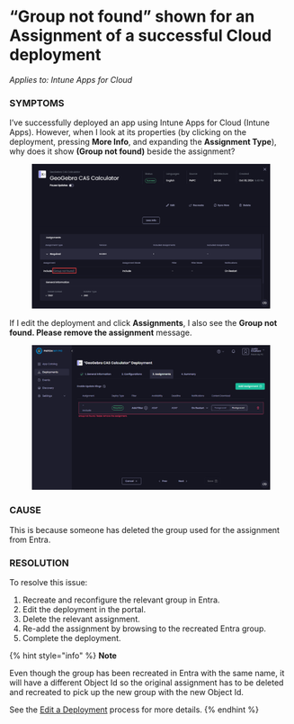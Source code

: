 # “Group not found” shown for an Assignment of a successful Cloud deployment

_Applies to: Intune Apps for Cloud_

### SYMPTOMS

I’ve successfully deployed an app using Intune Apps for Cloud (Intune Apps). However, when I look at its properties (by clicking on the deployment, pressing **More Info**, and expanding the **Assignment Type**), why does it show **(Group not found)** beside the assignment?

<figure><img src="/_images/gitbook/image%20%28366%29.png" alt="&#x22;Group not found&#x22; shown beside the assignment for a successful assignment."><figcaption></figcaption></figure>

If I edit the deployment and click **Assignments**, I also see the **Group not found. Please remove the assignment** message.

<figure><img src="/_images/gitbook/image%20%28365%29.png" alt="&#x22;Group not found. Please remove the assignment&#x22; message"><figcaption></figcaption></figure>

### CAUSE

This is because someone has deleted the group used for the assignment from Entra.

### RESOLUTION

To resolve this issue:

1. Recreate and reconfigure the relevant group in Entra.
2. Edit the deployment in the portal.
3. Delete the relevant assignment.
4. Re-add the assignment by browsing to the recreated Entra group.
5. Complete the deployment.

{% hint style="info" %}
**Note**

Even though the group has been recreated in Entra with the same name, it will have a different Object Id so the original assignment has to be deleted and recreated to pick up the new group with the new Object Id.

See the [Edit a Deployment](../../cloud-deployments/manage-cloud-deployments/edit-a-cloud-deployment.md) process for more details.
{% endhint %}
